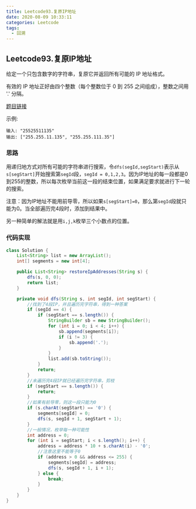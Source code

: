 ```yaml
---
title: Leetcode93.复原IP地址
date: 2020-08-09 10:33:11
categories: Leetcode
tags:
  - 回溯
---
```


##  Leetcode93.复原IP地址

给定一个只包含数字的字符串，复原它并返回所有可能的 IP 地址格式。

有效的 IP 地址正好由四个整数（每个整数位于 0 到 255 之间组成），整数之间用 '.' 分隔。

 [题目链接](https://leetcode-cn.com/problems/restore-ip-addresses)

<!--more-->

示例:

```
输入: "25525511135"
输出: ["255.255.11.135", "255.255.111.35"]
```



### 思路

用递归地方式对所有可能的字符串进行搜索，令`dfs(segId,segStart)`表示从`s[segStart]`开始搜索第`segId`段，`segId = 0,1,2,3`。因为IP地址的每一段都是0到255的整数，所以每次枚举当前这一段的结束位置，如果满足要求就进行下一轮的搜索。

注意：因为IP地址不能用前导零，所以如果`s[segStart]=0`，那么第`segId`段就只能为0。当全部遍历完4段时，添加到结果中。



另一种简单的解法就是用`i,j,k`枚举三个小数点的位置。

### 代码实现

```java
class Solution {
    List<String> list = new ArrayList();
    int[] segments = new int[4];

    public List<String> restoreIpAddresses(String s) {
        dfs(s, 0, 0);
        return list;
    }

    private void dfs(String s, int segId, int segStart) {
        //找到了4段IP，并且遍历完字符串，得到一种答案
        if (segId == 4) {
            if (segStart == s.length()) {
                StringBuilder sb = new StringBuilder();
                for (int i = 0; i < 4; i++) {
                    sb.append(segments[i]);
                    if (i != 3) {
                        sb.append('.');
                    }
                }
                list.add(sb.toString());
            }
            return;
        }
        //未遍历完4段IP就已经遍历完字符串，剪枝
        if (segStart == s.length()) {
            return;
        }
        //如果有前导零，则这一段只能为0
        if (s.charAt(segStart) == '0') {
            segments[segId] = 0;
            dfs(s, segId + 1, segStart + 1);
        }
        //一般情况，枚举每一种可能性
        int address = 0;
        for (int i = segStart; i < s.length(); i++) {
            address = address * 10 + s.charAt(i) - '0';
            //注意这里不能等于0
            if (address > 0 && address <= 255) {
                segments[segId] = address;
                dfs(s, segId + 1, i + 1);
            } else {
                break;
            }
        }
    }
}
```

